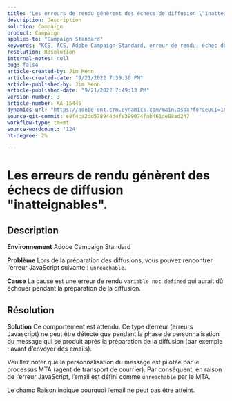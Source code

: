```yaml
---
title: "Les erreurs de rendu génèrent des échecs de diffusion \"inatteignable\""
description: Description
solution: Campaign
product: Campaign
applies-to: "Campaign Standard"
keywords: "KCS, ACS, Adobe Campaign Standard, erreur de rendu, échec de diffusion inatteignable"
resolution: Resolution
internal-notes: null
bug: false
article-created-by: Jim Menn
article-created-date: "9/21/2022 7:39:30 PM"
article-published-by: Jim Menn
article-published-date: "9/21/2022 7:49:13 PM"
version-number: 3
article-number: KA-15446
dynamics-url: "https://adobe-ent.crm.dynamics.com/main.aspx?forceUCI=1&pagetype=entityrecord&etn=knowledgearticle&id=31bf9718-e539-ed11-9db1-0022480866ad"
source-git-commit: e8f4ca2dd578944d4fe399074fab461de88ad247
workflow-type: tm+mt
source-wordcount: '124'
ht-degree: 2%

---
```


# Les erreurs de rendu génèrent des échecs de diffusion &quot;inatteignables&quot;.

## Description


<b>Environnement</b>
Adobe Campaign Standard

<b>Problème</b>
Lors de la préparation des diffusions, vous pouvez rencontrer l’erreur JavaScript suivante : `unreachable`.

<b>Cause</b>
La cause est une erreur de rendu `variable not defined` qui aurait dû échouer pendant la préparation de la diffusion.


## Résolution


<b>Solution</b>
Ce comportement est attendu. Ce type d’erreur (erreurs Javascript) ne peut être détecté que pendant la phase de personnalisation du message qui se produit après la préparation de la diffusion (par exemple : avant d’envoyer des emails).

Veuillez noter que la personnalisation du message est pilotée par le processus MTA (agent de transport de courrier). Par conséquent, en raison de l’erreur JavaScript, l’email est défini comme `unreachable` par le MTA.

Le champ Raison indique pourquoi l’email ne peut pas être atteint.
